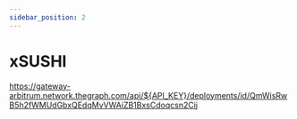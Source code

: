 ```yaml
---
sidebar_position: 2
---
```


# xSUSHI

https://gateway-arbitrum.network.thegraph.com/api/${API_KEY}/deployments/id/QmWisRwB5h2fWMUdGbxQEdqMvVWAiZB1BxsCdoqcsn2Cij
